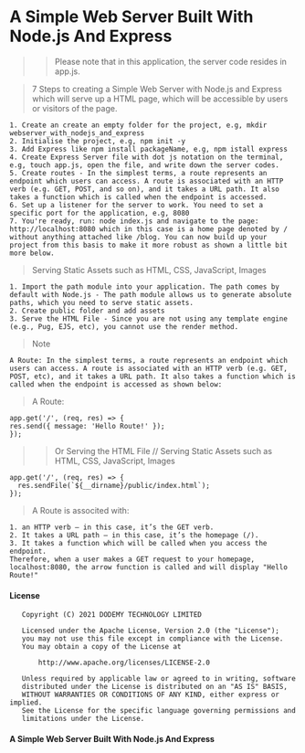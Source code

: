 # A Simple Web Server Built With Node.js And Express

> > Please note that in this application, the server code resides in app.js.

> 7 Steps to creating a Simple Web Server with Node.js and Express which will serve up a HTML page, which will be accessible by users or visitors of the page.

```
1. Create an create an empty folder for the project, e.g, mkdir webserver_with_nodejs_and_express
2. Initialise the project, e.g, npm init -y
3. Add Express like npm install packageName, e.g, npm istall express
4. Create Express Server file with dot js notation on the terminal, e.g, touch app.js, open the file, and write down the server codes.
5. Create routes - In the simplest terms, a route represents an endpoint which users can access. A route is associated with an HTTP verb (e.g. GET, POST, and so on), and it takes a URL path. It also takes a function which is called when the endpoint is accessed.
6. Set up a listener for the server to work. You need to set a specific port for the application, e.g, 8080
7. You're ready, run: node index.js and navigate to the page: http://localhost:8080 which in this case is a home page denoted by / without anything attached like /blog. You can now build up your project from this basis to make it more robust as shown a little bit more below.
```

> Serving Static Assets such as HTML, CSS, JavaScript, Images

```
1. Import the path module into your application. The path comes by default with Node.js - The path module allows us to generate absolute paths, which you need to serve static assets.
2. Create public folder and add assets
3. Serve the HTML File - Since you are not using any template engine (e.g., Pug, EJS, etc), you cannot use the render method.
```

> Note

```
A Route: In the simplest terms, a route represents an endpoint which users can access. A route is associated with an HTTP verb (e.g. GET, POST, etc), and it takes a URL path. It also takes a function which is called when the endpoint is accessed as shown below:
```

> A Route:

```
app.get('/', (req, res) => {
res.send({ message: 'Hello Route!' });
});
```

> > Or Serving the HTML File // Serving Static Assets such as HTML, CSS, JavaScript, Images

```
app.get('/', (req, res) => {
  res.sendFile(`${__dirname}/public/index.html`);
});
```

> A Route is associted with:

```
1. an HTTP verb — in this case, it’s the GET verb.
2. It takes a URL path — in this case, it’s the homepage (/).
3. It takes a function which will be called when you access the endpoint.
Therefore, when a user makes a GET request to your homepage, localhost:8080, the arrow function is called and will display "Hello Route!"
```

#### License

```
   Copyright (C) 2021 DODEMY TECHNOLOGY LIMITED

   Licensed under the Apache License, Version 2.0 (the "License");
   you may not use this file except in compliance with the License.
   You may obtain a copy of the License at

       http://www.apache.org/licenses/LICENSE-2.0

   Unless required by applicable law or agreed to in writing, software
   distributed under the License is distributed on an "AS IS" BASIS,
   WITHOUT WARRANTIES OR CONDITIONS OF ANY KIND, either express or implied.
   See the License for the specific language governing permissions and
   limitations under the License.
```

#### A Simple Web Server Built With Node.js And Express
